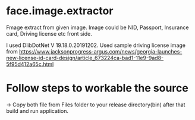 # face.image.extractor
Fmage extract from given image. Image could be NID, Passport, Insurance card, Driving license etc front side.

I used DlibDotNet V 19.18.0.20191202. 
Used sample driving license image from https://www.jacksonprogress-argus.com/news/georgia-launches-new-license-id-card-design/article_673224ca-bad1-11e9-9ad8-5f95d412a65c.html

# Follow steps to workable the source
-> Copy both file from Files folder to your release directory(bin) after that build and run application.
